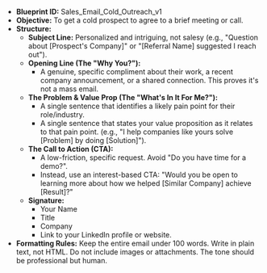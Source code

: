 * **Blueprint ID:** Sales_Email_Cold_Outreach_v1
* **Objective:** To get a cold prospect to agree to a brief meeting or call.
* **Structure:**
  * **Subject Line:** Personalized and intriguing, not salesy (e.g., "Question about [Prospect's Company]" or "[Referral Name] suggested I reach out").
  * **Opening Line (The "Why You?"):**
    * A genuine, specific compliment about their work, a recent company announcement, or a shared connection. This proves it's not a mass email.
  * **The Problem & Value Prop (The "What's In It For Me?"):**
    * A single sentence that identifies a likely pain point for their role/industry.
    * A single sentence that states your value proposition as it relates to that pain point. (e.g., "I help companies like yours solve [Problem] by doing [Solution]").
  * **The Call to Action (CTA):**
    * A low-friction, specific request. Avoid "Do you have time for a demo?".
    * Instead, use an interest-based CTA: "Would you be open to learning more about how we helped [Similar Company] achieve [Result]?"
  * **Signature:**
    * Your Name
    * Title
    * Company
    * Link to your LinkedIn profile or website.
* **Formatting Rules:** Keep the entire email under 100 words. Write in plain text, not HTML. Do not include images or attachments. The tone should be professional but human.
